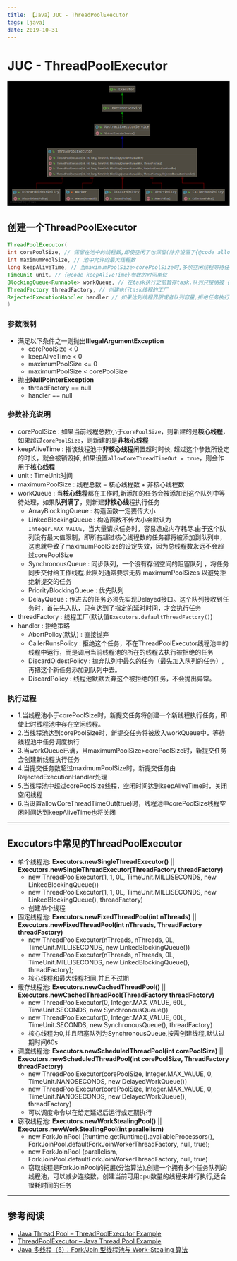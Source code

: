 ```yaml
---
title: 【Java】JUC - ThreadPoolExecutor
tags: [java]
date: 2019-10-31
---
```

# JUC - ThreadPoolExecutor

![](../img/ThreadPoolExecutor.png)

## 创建一个ThreadPoolExecutor
```java
ThreadPoolExecutor(
int corePoolSize, // 保留在池中的线程数,即使空闲了也保留(除非设置了{@code allowCoreThreadTimeOut})
int maximumPoolSize, // 池中允许的最大线程数
long keepAliveTime, // 当maximumPoolSize>corePoolSize时,多余空闲线程等待任务的时间
TimeUnit unit, // {@code keepAliveTime}参数的时间单位
BlockingQueue<Runnable> workQueue, // 在task执行之前暂存task.队列只接纳被 {@code execute}方法提交的{@code Runnable}task
ThreadFactory threadFactory, // 创建执行task线程的工厂
RejectedExecutionHandler handler // 如果达到线程界限或者队列容量,拒绝任务执行的处理
) 
```

### 参数限制
- 满足以下条件之一则抛出**IllegalArgumentException**
  - corePoolSize < 0
  - keepAliveTime < 0
  - maximumPoolSize <= 0
  - maximumPoolSize < corePoolSize
- 抛出**NullPointerException**  
  - threadFactory == null
  - handler  == null

### 参数补充说明
- corePoolSize : 如果当前线程总数小于`corePoolSize`，则新建的是**核心线程**，如果超过`corePoolSize`，则新建的是**非核心线程**
- keepAliveTime : 指该线程池中**非核心线程**闲置超时时长, 超过这个参数所设定的时长，就会被销毁掉, 如果设置`allowCoreThreadTimeOut = true`，则会作用于**核心线程**
- unit : TimeUnit时间
- maximumPoolSize : 线程总数 = 核心线程数 + 非核心线程数
- workQueue : 当**核心线程**都在工作时,新添加的任务会被添加到这个队列中等待处理，如果**队列满了**，则新建**非核心线**程执行任务
  - ArrayBlockingQueue : 构造函数一定要传大小
  - LinkedBlockingQueue : 构造函数不传大小会默认为`Integer.MAX_VALUE`，当大量请求任务时，容易造成内存耗尽.由于这个队列没有最大值限制，即所有超过核心线程数的任务都将被添加到队列中，这也就导致了maximumPoolSize的设定失效，因为总线程数永远不会超过corePoolSize
  - SynchronousQueue : 同步队列，一个没有存储空间的阻塞队列 ，将任务同步交付给工作线程.此队列通常要求无界 maximumPoolSizes 以避免拒绝新提交的任务
  - PriorityBlockingQueue : 优先队列
  - DelayQueue : 传进去的任务必须先实现Delayed接口。这个队列接收到任务时，首先先入队，只有达到了指定的延时时间，才会执行任务
- threadFactory : 线程工厂(默认值`Executors.defaultThreadFactory()`)
- handler  : 拒绝策略
  - AbortPolicy(默认) : 直接抛弃
  - CallerRunsPolicy : 拒绝这个任务，不在ThreadPoolExecutor线程池中的线程中运行，而是调用当前线程池的所在的线程去执行被拒绝的任务
  - DiscardOldestPolicy : 抛弃队列中最久的任务（最先加入队列的任务）,再把这个新任务添加到队列中去。
  - DiscardPolicy : 线程池默默丢弃这个被拒绝的任务，不会抛出异常。

### 执行过程
- 1.当线程池小于corePoolSize时，新提交任务将创建一个新线程执行任务，即使此时线程池中存在空闲线程。 
- 2.当线程池达到corePoolSize时，新提交任务将被放入workQueue中，等待线程池中任务调度执行 
- 3.当workQueue已满，且maximumPoolSize>corePoolSize时，新提交任务会创建新线程执行任务 
- 4.当提交任务数超过maximumPoolSize时，新提交任务由RejectedExecutionHandler处理 
- 5.当线程池中超过corePoolSize线程，空闲时间达到keepAliveTime时，关闭空闲线程 
- 6.当设置allowCoreThreadTimeOut(true)时，线程池中corePoolSize线程空闲时间达到keepAliveTime也将关闭 

---

## Executors中常见的ThreadPoolExecutor
- 单个线程池: **Executors.newSingleThreadExecutor()** || **Executors.newSingleThreadExecutor(ThreadFactory threadFactory)**
  - new ThreadPoolExecutor(1, 1,
                                    0L, TimeUnit.MILLISECONDS,
                                    new LinkedBlockingQueue<Runnable>())
  - new ThreadPoolExecutor(1, 1,
                                    0L, TimeUnit.MILLISECONDS,
                                    new LinkedBlockingQueue<Runnable>(),
                                    threadFactory)                       
  - 创建单个线程                                                 
- 固定线程池: **Executors.newFixedThreadPool(int nThreads)** || **Executors.newFixedThreadPool(int nThreads, ThreadFactory threadFactory)**
  - new ThreadPoolExecutor(nThreads, nThreads,
                                      0L, TimeUnit.MILLISECONDS,
                                      new LinkedBlockingQueue<Runnable>())
  - new ThreadPoolExecutor(nThreads, nThreads,
                                      0L, TimeUnit.MILLISECONDS,
                                      new LinkedBlockingQueue<Runnable>(),
                                      threadFactory);                                      
  - 核心线程和最大线程相同,并且不过期                                      
- 缓存线程池: **Executors.newCachedThreadPool()** || **Executors.newCachedThreadPool(ThreadFactory threadFactory)**
  - new ThreadPoolExecutor(0, Integer.MAX_VALUE,
                                      60L, TimeUnit.SECONDS,
                                      new SynchronousQueue<Runnable>())
  - new ThreadPoolExecutor(0, Integer.MAX_VALUE,
                                      60L, TimeUnit.SECONDS,
                                      new SynchronousQueue<Runnable>(),
                                      threadFactory)
  - 核心线程为0,并且阻塞队列为SynchronousQueue,按需创建线程,默认过期时间60s                      
- 调度线程池: **Executors.newScheduledThreadPool(int corePoolSize)** || **Executors.newScheduledThreadPool(int corePoolSize, ThreadFactory threadFactory)** 
  - new ThreadPoolExecutor(corePoolSize, Integer.MAX_VALUE,
                                      0, TimeUnit.NANOSECONDS,
                                      new DelayedWorkQueue())   
  - new ThreadPoolExecutor(corePoolSize, Integer.MAX_VALUE,
                                      0, TimeUnit.NANOSECONDS,
                                      new DelayedWorkQueue(),
                                      threadFactory)  
  - 可以调度命令以在给定延迟后运行或定期执行   
- 窃取线程池: **Executors.newWorkStealingPool()** || **Executors.newWorkStealingPool(int parallelism)** 
  - new ForkJoinPool
            (Runtime.getRuntime().availableProcessors(),
             ForkJoinPool.defaultForkJoinWorkerThreadFactory,
             null, true);
  - new ForkJoinPool
            (parallelism,
             ForkJoinPool.defaultForkJoinWorkerThreadFactory,
             null, true)
  - 窃取线程是ForkJoinPool的拓展(分治算法),创建一个拥有多个任务队列的线程池，可以减少连接数，创建当前可用cpu数量的线程来并行执行,适合很耗时间的任务                                                       

---

## 参考阅读
- [Java Thread Pool – ThreadPoolExecutor Example](https://howtodoinjava.com/java/multi-threading/java-thread-pool-executor-example/)
- [ThreadPoolExecutor – Java Thread Pool Example](https://www.journaldev.com/1069/threadpoolexecutor-java-thread-pool-example-executorservice)
- [Java 多线程（5）：Fork/Join 型线程池与 Work-Stealing 算法](https://segmentfault.com/a/1190000008140126)